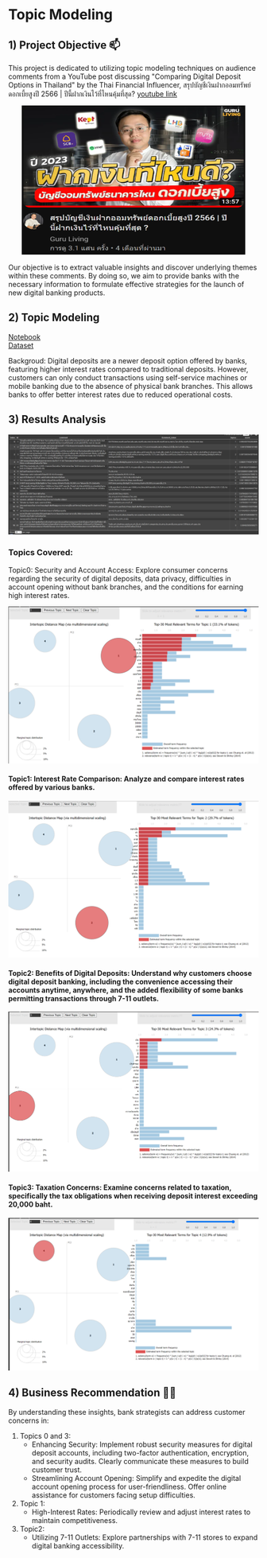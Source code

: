 
# Topic Modeling

## 1) Project Objective 📫
This project is dedicated to utilizing topic modeling techniques on audience comments from a YouTube post discussing "Comparing Digital Deposit Options in Thailand" by the Thai Financial Influencer, สรุปบัญชีเงินฝากออมทรัพย์ดอกเบี้ยสูงปี 2566 | ปีนี้ฝากเงินไว้ที่ไหนคุ้มที่สุด? [youtube link](https://www.youtube.com/watch?v=8NMStu52css)


<p align="center">
  <img src="https://github.com/ween3654/Advanced_Aanlytics-MADT8101/raw/main/section5%3A%20voice%20of%20customer/1.png" width="450" height="300" alt="Your Image Alt Text">
</p>


Our objective is to extract valuable insights and discover underlying themes within these comments. By doing so, we aim to provide banks with the necessary information to formulate effective strategies for the launch of new digital banking products.

## 2) Topic Modeling

[Notebook](https://drive.google.com/file/d/1KyidpPXwPHZCONkaLXK3H_MuAAxiJ7Xi/view?usp=drive_link) <br>
[Dataset](https://drive.google.com/file/d/1a9wLcBMfHs1MYXE00gE6lg5gxTEsaEhM/view?usp=sharing) 

Backgroud: Digital deposits are a newer deposit option offered by banks, featuring higher interest rates compared to traditional deposits. However, customers can only conduct transactions using self-service machines or mobile banking due to the absence of physical bank branches. This allows banks to offer better interest rates due to reduced operational costs.

## 3) Results Analysis

![alt text](https://github.com/ween3654/Advanced_Aanlytics-MADT8101/blob/main/section5%3A%20voice%20of%20customer/6.png)

### Topics Covered:

Topic0: Security and Account Access: Explore consumer concerns regarding the security of digital deposits, data privacy, difficulties in account opening without bank branches, and the conditions for earning high interest rates.

![alt text](https://github.com/ween3654/Advanced_Aanlytics-MADT8101/blob/main/section5%3A%20voice%20of%20customer/2.png)

#### Topic1: Interest Rate Comparison: Analyze and compare interest rates offered by various banks.

![alt text](https://github.com/ween3654/Advanced_Aanlytics-MADT8101/blob/main/section5%3A%20voice%20of%20customer/3.png)

#### Topic2: Benefits of Digital Deposits: Understand why customers choose digital deposit banking, including the convenience accessing their accounts anytime, anywhere, and the added flexibility of some banks permitting transactions through 7-11 outlets.

![alt text](https://github.com/ween3654/Advanced_Aanlytics-MADT8101/blob/main/section5%3A%20voice%20of%20customer/4.png)

#### Topic3: Taxation Concerns: Examine concerns related to taxation, specifically the tax obligations when receiving deposit interest exceeding 20,000 baht.

![alt text](https://github.com/ween3654/Advanced_Aanlytics-MADT8101/blob/main/section5%3A%20voice%20of%20customer/5.png)

## 4) Business Recommendation 👩‍💻

By understanding these insights, bank strategists can address customer concerns in:<br />
1) Topics 0 and 3:<br />
    - Enhancing Security: Implement robust security measures for digital deposit accounts, including two-factor authentication, encryption, and security audits. Clearly communicate these measures to build customer trust.<br />
    - Streamlining Account Opening: Simplify and expedite the digital account opening process for user-friendliness. Offer online assistance for customers facing setup difficulties.<br />
2) Topic 1:<br />
    - High-Interest Rates: Periodically review and adjust interest rates to maintain competitiveness.<br />
3) Topic2: <br />
    - Utilizing 7-11 Outlets: Explore partnerships with 7-11 stores to expand digital banking accessibility.
